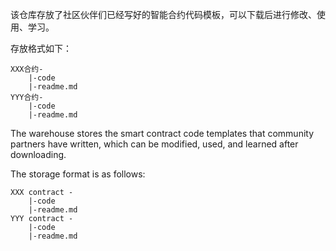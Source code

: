 该仓库存放了社区伙伴们已经写好的智能合约代码模板，可以下载后进行修改、使用、学习。

存放格式如下：

    XXX合约-
    	|-code
    	|-readme.md
    YYY合约-
    	|-code
    	|-readme.md

The warehouse stores the smart contract code templates that community partners have written, which can be modified, used, and learned after downloading.

The storage format is as follows:

    XXX contract -
    	|-code
    	|-readme.md
    YYY contract -
    	|-code
    	|-readme.md
